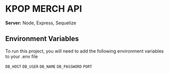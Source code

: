 
# KPOP MERCH API


**Server:** Node, Express, Sequelize 

## Environment Variables

To run this project, you will need to add the following environment variables to your .env file

`DB_HOST` `DB_USER` `DB_NAME` `DB_PASSWORD` `PORT`
